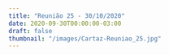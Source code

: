 ```yaml
---
title: "Reunião 25 - 30/10/2020"
date: 2020-09-30T00:00:00-03:00
draft: false
thumbnail: "/images/Cartaz-Reuniao_25.jpg"
---
```

